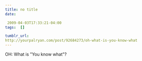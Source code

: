```yaml
---
title: no title
date:

 2009-04-03T17:33:21-04:00  
tags:  []

tumblr_url:
http://yourpalryan.com/post/92684273/oh-what-is-you-know-what
---
```


OH: What is "You know what"?
